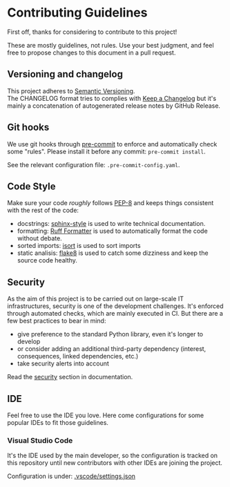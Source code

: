 # Contributing Guidelines

First off, thanks for considering to contribute to this project!

These are mostly guidelines, not rules. Use your best judgment, and feel free to propose changes to this document in a pull request.

## Versioning and changelog

This project adheres to [Semantic Versioning](https://semver.org/).  
The CHANGELOG format tries to complies with [Keep a Changelog](https://keepachangelog.com/) but it's mainly a concatenation of autogenerated release notes by GitHub Release.

## Git hooks

We use git hooks through [pre-commit](https://pre-commit.com/) to enforce and automatically check some "rules". Please install it before any commit: `pre-commit install`.

See the relevant configuration file: `.pre-commit-config.yaml`.

## Code Style

Make sure your code *roughly* follows [PEP-8](https://www.python.org/dev/peps/pep-0008/) and keeps things consistent with the rest of the code:

- docstrings: [sphinx-style](https://sphinx-rtd-tutorial.readthedocs.io/en/latest/docstrings.html#the-sphinx-docstring-format) is used to write technical documentation.
- formatting: [Ruff Formatter](https://docs.astral.sh/ruff/formatter/#style-guide) is used to automatically format the code without debate.
- sorted imports: [isort](https://pycqa.github.io/isort/) is used to sort imports
- static analisis: [flake8](https://flake8.pycqa.org/en/latest/) is used to catch some dizziness and keep the source code healthy.

## Security

As the aim of this project is to be carried out on large-scale IT infrastructures, security is one of the development challenges. It's enforced through automated checks, which are mainly executed in CI. But there are a few best practices to bear in mind:

- give preference to the standard Python library, even it's longer to develop
- or consider adding an additional third-party dependency (interest, consequences, linked dependencies, etc.)
- take security alerts into account

Read the [security](SECURITY.md) section in documentation.

## IDE

Feel free to use the IDE you love. Here come configurations for some popular IDEs to fit those guidelines.

### Visual Studio Code

It's the IDE used by the main developer, so the configuration is tracked on this repository until new contributors with other IDEs are joining the project.

Configuration is under: [.vscode/settings.json](/.vscode/settings.json)
